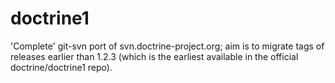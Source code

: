 # doctrine1
'Complete' git-svn port of svn.doctrine-project.org; aim is to migrate tags of releases earlier than 1.2.3 (which is the earliest available in the official doctrine/doctrine1 repo).
